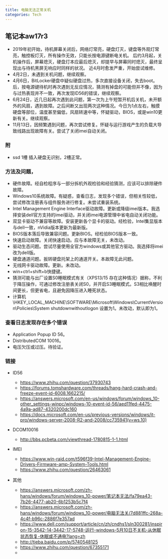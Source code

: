 ```yaml
---
title: 电脑无法正常关机
categories: Tech
---
```


## 笔记本aw17r3

- 2019年初开始，待机屏幕关闭后，网络灯常亮，硬盘灯灭，键盘等外观灯常亮，触控板灯灭，所有操作无效，只能长按电源键断电关机。
  后约3月起，关机操作后，屏幕熄灭，硬盘灯本应最后熄灭，却提早与屏幕同时熄灭，最终呈现出与待机黑屏无响应时同样的状况。
  近4月时愈发严重，开始尝试维修。
- 4月2日，未遇到关机问题，继续观察。
- 4月6日，BitLocker硬盘中疑似硬盘过热，多次直接设备关闭，失去boot。后，按电源键待机时再次遇到无反应情况，猜测有掉盘的可能但并不像，因为与过热表现并不一致，再次发现ID56的错误，继续观察。
- 6月24日，近几日起再次遇到此问题，第一次为上午短暂开机后关机，未开额外的风扇，遇到故障。之后间断又出现两次这种情况。今日为1点左右，触摸硬盘等部位，温度甚至偏低，风扇转速中等，怀疑驱动，BIOS，或是win10更新有关。继续观察。
- 11月13日，因频繁遇到问题，再次尝试修复。怀疑与运行游戏产生的负载大导致线路出现故障有关。尝试了关闭imei自动关闭。

### 附
- ssd 1槽 插入硬盘无识别，2槽正常。

### 方法及问题，
- 硬件故障。经自检程序与一部分拆机外观检验和经验猜测，应该可以排除硬件故障。
- Windows10系统故障。有疑惑，查看日志，发现多个错误，但相关性较低，尝试修改注册表与组件服务进行修复。未尝试重装系统。
- Intel Management Engine Interface驱动故障。更新或降级imei版本。我选择安装dell官方支持的imei驱动，并关闭imei电源管理中省电自动关闭功能。
- 双显卡驱动不兼容等故障。安装更新各个显卡的驱动。经检验，Intel集显版本与dell一致，nVidia版本更新为最新版。
- BIOS版本落后导致兼容问题。更新BIOS。经检验BIOS版本一致。
- 快速启动故障。关闭快速启动。应与本故障无关，未改动。
- 驱动生态问题。尝试尽量使用全官方windows或其他官方驱动。我选择将imei改为dell版。
- 硬盘通道问题。扳转硬盘托架上的通道开关。本故障无此问题。
- 无线网卡驱动故障。更新。未改动。
- win+ctrl+shift+b快捷键。
- 猜测可能与出厂设置S0睡眠模式有关（XPS13/15 存在这种情况）据称，不利于降压操作，可通过修改注册表关闭S0，并开启S3睡眠模式。S3相比唤醒时间更长，但更省电，且避免因降压进入睡死状态。
- 计算机\HKEY_LOCAL_MACHINE\SOFTWARE\Microsoft\Windows\CurrentVersion\Policies\System shutdownwithoutlogon 设置为1。未改动，默认即为1。


### 查看日志发现存在多个错误
- Application Popup ID 56。
- DistributedCOM 10016。
- 电压欠压或过压。待验证。

### 链接
- ID56
  - https://www.zhihu.com/question/37930743
  - https://forums.tomshardware.com/threads/hang-hard-crash-and-freeze-event-id-6008.1662215/
  - https://answers.microsoft.com/en-us/windows/forum/windows_10-other_settings-winpc/windows-10-event-id-56/aed11fed-4475-4a9a-ad87-4320200dc160
  - https://docs.microsoft.com/en-us/previous-versions/windows/it-pro/windows-server-2008-R2-and-2008/cc735941(v=ws.10)
- DCOM10016
  - http://bbs.pcbeta.com/viewthread-1780815-1-1.html

- IMEI
  - https://www.win-raid.com/t596f39-Intel-Management-Engine-Drivers-Firmware-amp-System-Tools.html
  - https://www.zhihu.com/question/26463061

- 其他
  - https://answers.microsoft.com/zh-hans/windows/forum/windows_10-power/笔记本无法/fa79ea43-7b26-4477-ab20-6b1253b5c7f4
  - https://answers.microsoft.com/zh-hans/windows/forum/windows_10-power/电脑无法关/7d881ffc-268a-4c4f-b96c-2886f7e357ad
  - https://www.dell.com/support/article/cn/zh/cndhs1/sln300281/inspiron-15-3542-14-3442-17-5748-运行-windows-5月10日不关机-从休眠状态恢复-休眠或不通电?lang=zh
  - http://tieba.baidu.com/p/5740548125
  - https://www.zhihu.com/question/67355171
  - 